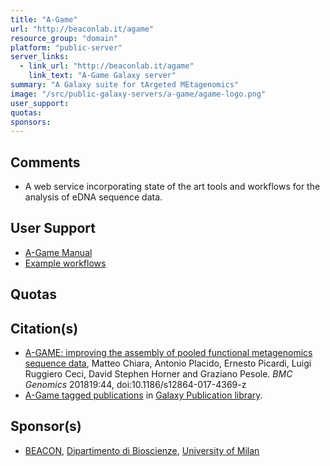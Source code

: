 ```yaml
---
title: "A-Game"
url: "http://beaconlab.it/agame"
resource_group: "domain"
platform: "public-server"
server_links: 
  - link_url: "http://beaconlab.it/agame"
    link_text: "A-Game Galaxy server"
summary: "A Galaxy suite for tArgeted MEtagenomics"
image: "/src/public-galaxy-servers/a-game/agame-logo.png"
user_support: 
quotas: 
sponsors: 
---
```


## Comments

* A web service incorporating state of the art tools and workflows for the analysis of eDNA sequence data. 

## User Support

* [A-Game Manual](http://159.149.160.68/galaxy/static/manual/)
* [Example workflows](http://159.149.160.68/galaxy/workflow/list_published)

## Quotas


## Citation(s)

* [A-GAME: improving the assembly of pooled functional metagenomics sequence data](https://doi.org/10.1186/s12864-017-4369-z), Matteo Chiara, Antonio Placido, Ernesto Picardi, Luigi Ruggiero Ceci, David Stephen Horner and Graziano Pesole. *BMC Genomics* 201819:44, doi:10.1186/s12864-017-4369-z
* [A-Game tagged publications](https://www.zotero.org/groups/1732893/galaxy/items/tag/%3EA-Game) in [Galaxy Publication library](/src/publication-library/index.md).


## Sponsor(s)

* [BEACON](https://bioscienzebio.unimi.it/gruppo.php?id=26), [Dipartimento di Bioscienze](https://bioscienzebio.unimi.it/), [University of Milan](http://www.unimi.it/ENG/)
